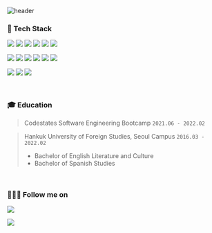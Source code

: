![header](https://capsule-render.vercel.app/api?type=waving&color=32c2ed&height=300&section=header&text=¡Hola!🍟%20Jenny_Kim&fontSize=30&fontColor=f2fafc)


### 💪 Tech Stack

<img src="https://img.shields.io/badge/JavaScript-F7DF1E?style=flat-square&logo=JavaScript&logoColor=black"/>  <img src="https://img.shields.io/badge/HTML-E34F26?style=flat-square&logo=HTML5&logoColor=white"/>  <img src="https://img.shields.io/badge/CSS-1572B6?style=flat-square&logo=CSS3&logoColor=white"/>  <img src="https://img.shields.io/badge/React-61DAFB?style=flat-square&logo=React&logoColor=navy"/>  <img src="https://img.shields.io/badge/express.js-000000?style=flat-square&logo=express&logoColor=white"/>  <img src="https://img.shields.io/badge/Node.js-339933?style=flat-square&logo=Node.js&logoColor=white"/> 

<img src="https://img.shields.io/badge/MySQL-4479A1?style=flat-square&logo=MySQL&logoColor=white"/>  <img src="https://img.shields.io/badge/MongoDB-47A248?style=flat-square&logo=MongoDB&logoColor=black"/>  <img src="https://img.shields.io/badge/Sequelize-52B0E7?style=flat-square&logo=Sequelize&logoColor=white"/>  <img src="https://img.shields.io/badge/Redux-764ABC?style=flat-square&logo=Redux&logoColor=white"/>  <img src="https://img.shields.io/badge/Amazon AWS-232F3E?style=flat-square&logo=Amazon AWS&logoColor=white"/>  <img src="https://img.shields.io/badge/Docker-2496ED?style=flat-square&logo=Docker&logoColor=white"/>

<img src="https://img.shields.io/badge/Storybook-FF4785?style=flat-square&logo=Storybook&logoColor=white"/>  <img src="https://img.shields.io/badge/styled--components-DB7093?style=flat-square&logo=styled-components&logoColor=white"/>  <img src="https://img.shields.io/badge/Figma-F24E1E?style=flat-square&logo=Figma&logoColor=white"/> 

<br />



### 🎓 Education

> Codestates Software Engineering Bootcamp `2021.06 - 2022.02`

> Hankuk University of Foreign Studies, Seoul Campus `2016.03 - 2022.02`
> - Bachelor of English Literature and Culture
> - Bachelor of Spanish Studies

<br />

### 👩🏻‍💻 Follow me on

<a href="https://velog.io/@jenjenhub/series/bootcamp"><img src="https://img.shields.io/badge/Tech%20Blog-11B48A?style=flat-square&logo=Vimeo&logoColor=white&link=https://velog.io/@jenjenhub/series/bootcamp"/></a>

<a href="https://jenjenhub.github.io/index.html"><img src="https://img.shields.io/badge/Homepage-181717?style=flat-square&logo=Github&logoColor=white&link=https://jenjenhub.github.io/index.html"/></a>

<!---
jenjenhub/jenjenhub is a ✨ special ✨ repository because its `README.md` (this file) appears on your GitHub profile.
You can click the Preview link to take a look at your changes.
--->

